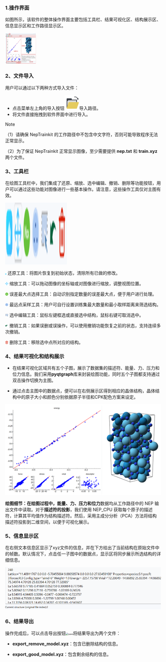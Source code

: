 


### 1.操作界面

如图所示，该软件的整体操作界面主要包括工具栏、结果可视化区、结构展示区、信息显示区和工作路径显示区。

<img alt="操作界面" height="100" src="./image/操作界面.png" width="100"/>

### 2、文件导入

用户可以通过以下两种方式导入文件：

- 点击菜单左上角的导入按钮<img src="../src/NepTrainKit/src/images/open.svg" alt="open" style="zoom: 50%;" />导入路径。
- 将文件直接拖拽到软件界面中进行导入。

> [!NOTE]
>
> （1）请确保 NepTrainkit 的工作路径中不包含中文字符，否则可能导致程序无法正常显示。
>
> （2）为了保证 NepTrainkit 正常显示图像，至少需要提供 **nep.txt** 和 **train.xyz** 两个文件。

### 3、工具栏

在绘图工具栏中，我们集成了还原、缩放、选中编辑、撤销、删除等功能按钮，用户可以通过这些功能对图像进行一些基本操作。请注意，这些操作工具仅对主图有效。

<img alt="工具栏" height="200" src="./image/工具栏.png" width="200"/>

<img src="../src/NepTrainKit/src/images/init.svg" alt="init" style="zoom:20%;" width="20" height="20"/> 还原工具：将图片恢复到初始状态，清除所有已做的修改。

<img src="../src/NepTrainKit/src/images/pan.svg" alt="pan" style="zoom:50%;" width="20" height="20"/> 缩放工具：可以拖动图像的坐标轴或对图像进行缩放，调整视图位置。

<img src="../src/NepTrainKit/src/images/find_max.svg" alt="find_max" style="zoom:50%;" width="20" height="20"/> 误差最大点选择工具：自动识别指定数量的误差最大点，便于用户进行处理。

<img src="../src/NepTrainKit/src/images/sparse.svg" alt="sparse" style="zoom:50%;" width="20" height="20"/> 最远点采样工具：用户可自行设置训练集最大数量和最小取样距离来筛选结构。           

<img src="../src/NepTrainKit/src/images/pen.svg" alt="pen" style="zoom:50%;" width="20" height="20"/> 选中编辑工具：鼠标左键框选或直接选中结构，鼠标右键可取消选中。

<img src="../src/NepTrainKit/src/images/revoke.svg" alt="revoke" style="zoom:50%;" width="20" height="20"/> 撤销工具：如果误删或误操作，可以使用撤销功能恢复之前的状态，支持连续多次撤销。

<img src="../src/NepTrainKit/src/images/delete.svg" alt="delete" style="zoom:50%;" width="20" height="20"/> 删除工具：移除选中点所对应的结构。

### 4、结果可视化和结构展示

- 在结果可视化区域共有五个子图，展示了数据集的描述符、能量、力、压力和位力信息。我们采用**pyqtgraph**库来封装绘图功能，同时五个子图都支持通过双击操作切换为主图。

- 通过点击主图中的数据点，便可以在右侧展示区得到相应的晶体结构，晶体结构中的原子大小和颜色分别依据原子半径和CPK配色方案来设定。

 <img src="./image/可视化.png" alt="可视化" style="zoom: 80%;" />

**绘图细节：**在绘图过程中，**能量**、**力**、**压力**和**位力**数据均从工作路径中的 NEP 输出文件中读取。对于**描述符的投影**，我们使用 NEP_CPU 获取每个原子的描述符，计算其平均值作为结构描述符。然后，采用主成分分析（PCA）方法将结构描述符投影到二维空间，以便于可视化展示。

### 5、信息显示区

在右侧文本信息区显示了xyz文件的信息，并在下方给出了当前结构在原始文件中的帧数。默认情况下，点击任一子图中的数据点，显示区将同步展示所选结构的详细信息。

<img src="./image/信息显示.png" alt="信息显示" style="zoom:80%;" />

### 6、结果导出

操作完成后，可以点击导出按钮<img src=".../src/NepTrainKit/src/images/save.svg" alt="save" style="zoom:50%;" />将结果导出为两个文件：

- **export_remove_model.xyz**：包含已删除结构的信息。

- **export_good_model.xyz**：包含剩余结构的信息。